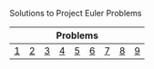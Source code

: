 Solutions to Project Euler Problems

<table>
<thead><tr><th colspan=9>Problems</th></tr></thead>
<tbody>
<tr>
<td><a href="https://github.com/LRNAB/Euler/blob/master/Solver/Problems/001.cs">1</a></td>
<td><a href="https://github.com/LRNAB/Euler/blob/master/Solver/Problems/002.cs">2</a></td>
<td><a href="https://github.com/LRNAB/Euler/blob/master/Solver/Problems/003.cs">3</a></td>
<td><a href="https://github.com/LRNAB/Euler/blob/master/Solver/Problems/004.cs">4</a></td>
<td><a href="https://github.com/LRNAB/Euler/blob/master/Solver/Problems/005.cs">5</a></td>
<td><a href="https://github.com/LRNAB/Euler/blob/master/Solver/Problems/006.cs">6</a></td>
<td><a href="https://github.com/LRNAB/Euler/blob/master/Solver/Problems/007.cs">7</a></td>
<td><a href="https://github.com/LRNAB/Euler/blob/master/Solver/Problems/008.cs">8</a></td>
<td><a href="https://github.com/LRNAB/Euler/blob/master/Solver/Problems/009.cs">9</a></td>
</tr>
</tbody>
</table>

